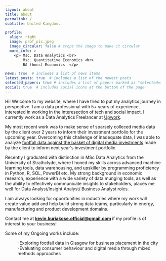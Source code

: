 ```yaml
---
layout: about
title: about
permalink: /
subtitle: United Kingdom. 

profile:
  align: right
  image: prof_pic.jpeg
  image_circular: false # crops the image to make it circular
  more_info: >
    <p> Msc. Data Analytics <br> 
        Msc. Quantitative Economics <br>
        BA (hons) Economics  </p>

news: true  # includes a list of news items
latest_posts: true  # includes a list of the newest posts
selected_papers: true # includes a list of papers marked as "selected={true}"
social: true  # includes social icons at the bottom of the page
---
```


Hi! Welcome to my website, where I have tried to put my analytics journey in perspective. I am a data professional with 5+ years of experience, interested in working in the interesection of tech and social impact. I currently work as a Data Analytics Freelancer at [Upwork](https://www.upwork.com/freelancers/~0162236444b2794456?viewMode=1). 

My most recent work was to make sense of sparsely colleced media data by the client over 2 years to inform their investment portfolio for the upcoming year. Overcoming this challenge of inadequate data, I was able to analyze [footfall data against the basket of digital media investments](https://github.com/detectorisk/Digital_media_affect_on_footfall/tree/main) made by the client to inform next year's investment portfolio. 

Recently I graduated with distinction in MSc Data Analytics from the University of Strathclyde, where I honed my skills across advanced machine learning tools, data warehousing, and upskiller by programming proficiency in Python, R, SQL, PowerBI etc. My strong background in economic research, experience with a wide variety of data munging tools, as well as the ability to effectively communicate insights to stakeholders, places me well for Data Analyst/Insight Analyst/ Business Analyst roles.

I am always looking for opportunities in industries where my work will create value add and help build strong data teams, particularly in energy, manufacturing and product development domains. 

Contact me at <b> kevin.kuriakose.official@gmail.com </b> if my profile is of interest to your business!

Some of my Ongoing works include:<brr>
<dd>-Exploring footfall data in Glasgow for business placement in the city</dd>
<dd>-Evaluating consumer behaviour and digital media through mixed methods approaches</dd>

